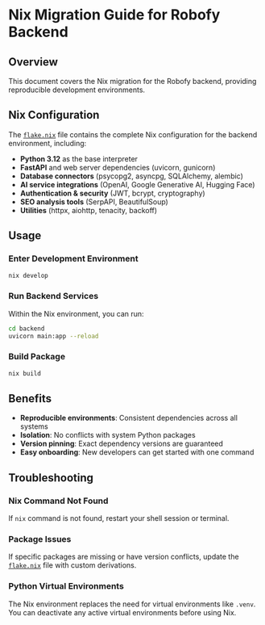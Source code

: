 # Nix Migration Guide for Robofy Backend

## Overview
This document covers the Nix migration for the Robofy backend, providing reproducible development environments.

## Nix Configuration
The [`flake.nix`](../flake.nix) file contains the complete Nix configuration for the backend environment, including:

- **Python 3.12** as the base interpreter
- **FastAPI** and web server dependencies (uvicorn, gunicorn)
- **Database connectors** (psycopg2, asyncpg, SQLAlchemy, alembic)
- **AI service integrations** (OpenAI, Google Generative AI, Hugging Face)
- **Authentication & security** (JWT, bcrypt, cryptography)
- **SEO analysis tools** (SerpAPI, BeautifulSoup)
- **Utilities** (httpx, aiohttp, tenacity, backoff)

## Usage

### Enter Development Environment
```bash
nix develop
```

### Run Backend Services
Within the Nix environment, you can run:
```bash
cd backend
uvicorn main:app --reload
```

### Build Package
```bash
nix build
```

## Benefits
- **Reproducible environments**: Consistent dependencies across all systems
- **Isolation**: No conflicts with system Python packages
- **Version pinning**: Exact dependency versions are guaranteed
- **Easy onboarding**: New developers can get started with one command

## Troubleshooting

### Nix Command Not Found
If `nix` command is not found, restart your shell session or terminal.

### Package Issues
If specific packages are missing or have version conflicts, update the [`flake.nix`](../flake.nix) file with custom derivations.

### Python Virtual Environments
The Nix environment replaces the need for virtual environments like `.venv`. You can deactivate any active virtual environments before using Nix.